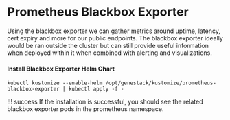 # Prometheus Blackbox Exporter

Using the blackbox exporter we can gather metrics around uptime, latency, cert expiry and more for our public endpoints.
The blackbox exporter ideally would be ran outside the cluster but can still provide useful information when deployed within it when combined with alerting and visualizations.


#### Install Blackbox Exporter Helm Chart


``` shell
kubectl kustomize --enable-helm /opt/genestack/kustomize/prometheus-blackbox-exporter | kubectl apply -f -
```

!!! success
    If the installation is successful, you should see the related blackbox exporter pods in the prometheus namespace.
